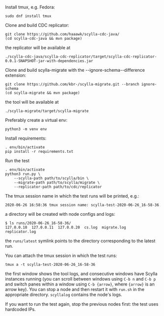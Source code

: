 Install tmux, e.g. Fedora:
```
sudo dnf install tmux
```

Clone and build CDC replicator:
```
git clone https://github.com/haaawk/scylla-cdc-java/
(cd scylla-cdc-java && mvn package)
```
the replicator will be available at
```
./scylla-cdc-java/scylla-cdc-replicator/target/scylla-cdc-replicator-0.0.1-SNAPSHOT-jar-with-dependencies.jar
```

Clone and build scylla-migrate with the --ignore-schema--difference extension:
```
git clone https://github.com/kbr-/scylla-migrate.git --branch ignore-schema
(cd scylla-migrate && mvn package)
```
the tool will be available at
```
./scylla-migrate/target/scylla-migrate
```

Preferably create a virtual env:
```
python3 -m venv env
```
Install requirements:
```
. env/bin/activate
pip install -r requirements.txt
```

Run the test
```
. env/bin/activate
python3 run.py \
    --scylla-path path/to/scylla/bin \
    --migrate-path path/to/scylla/migrate \
    --replicator-path path/to/cdc/replicator
```

The tmux session name in which the test runs will be printed, e.g.:
```
2020-06-26 16:58:36 tmux session name: scylla-test-2020-06-26_16-58-36
```
a directory will be created with node configs and logs:
```
$ ls runs/2020-06-26_16-58-36/
127.0.0.10  127.0.0.11  127.0.0.20  cs.log  migrate.log  replicator.log
```
the `runs/latest` symlink points to the directory corresponding to the latest run.

You can attach the tmux session in which the test runs:
```
tmux a -t scylla-test-2020-06-26_16-58-36
```
the first window shows the tool logs, and consecutive windows have Scylla instances running (you can scroll between windows using `C-b n` and `C-b p` and switch panes within a window using `C-b {arrow}`, where `{arrow}` is an arrow key). You can stop a node and then restart it with `run.sh` in the appropriate directory. `scyllalog` contains the node's logs.

If you want to run the test again, stop the previous nodes first: the test uses hardcoded IPs.
